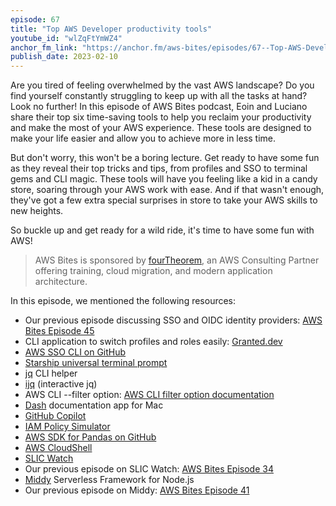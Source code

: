 ```yaml
---
episode: 67
title: "Top AWS Developer productivity tools"
youtube_id: "wlZqFtYmWZ4"
anchor_fm_link: "https://anchor.fm/aws-bites/episodes/67--Top-AWS-Developer-Productivity-Tools-e1uk6st"
publish_date: 2023-02-10
---
```


Are you tired of feeling overwhelmed by the vast AWS landscape? Do you find yourself constantly struggling to keep up with all the tasks at hand? Look no further! In this episode of AWS Bites podcast, Eoin and Luciano share their top six time-saving tools to help you reclaim your productivity and make the most of your AWS experience. These tools are designed to make your life easier and allow you to achieve more in less time.

But don't worry, this won't be a boring lecture. Get ready to have some fun as they reveal their top tricks and tips, from profiles and SSO to terminal gems and CLI magic. These tools will have you feeling like a kid in a candy store, soaring through your AWS work with ease. And if that wasn't enough, they've got a few extra special surprises in store to take your AWS skills to new heights. 

So buckle up and get ready for a wild ride, it's time to have some fun with AWS!

> AWS Bites is sponsored by [fourTheorem](https://fourtheorem.com/), an AWS Consulting Partner offering training, cloud migration, and modern application architecture.

In this episode, we mentioned the following resources:

- Our previous episode discussing SSO and OIDC identity providers: [AWS Bites Episode 45](https://awsbites.com/45-what-s-the-magic-of-oidc-identity-providers/)
- CLI application to switch profiles and roles easily: [Granted.dev](https://granted.dev/)
- [AWS SSO CLI on GitHub](https://github.com/synfinatic/aws-sso-cli)
- [Starship universal terminal prompt](https://starship.rs/)
- [jq](https://stedolan.github.io/jq/) CLI helper
- [ijq](https://github.com/gpanders/ijq) (interactive jq)
- AWS CLI --filter option: [AWS CLI filter option documentation](https://docs.aws.amazon.com/cli/latest/userguide/cli-usage-filter.html)
- [Dash](https://kapeli.com/dash) documentation app for Mac
- [GitHub Copilot](https://github.com/features/copilot)
- [IAM Policy Simulator](https://docs.aws.amazon.com/IAM/latest/UserGuide/access_policies_testing-policies.html)
- [AWS SDK for Pandas on GitHub](https://github.com/aws/aws-sdk-pandas)
- [AWS CloudShell](https://aws.amazon.com/cloudshell/)
- [SLIC Watch](https://github.com/fourTheorem/slic-watch)
- Our previous episode on SLIC Watch: [AWS Bites Episode 34](https://awsbites.com/34-how-to-get-the-most-out-of-cloudwatch-alarms/)
- [Middy](https://middy.js.org/) Serverless Framework for Node.js
- Our previous episode on Middy: [AWS Bites Episode 41](https://awsbites.com/41-how-can-middy-make-writing-lambda-functions-easier/)
